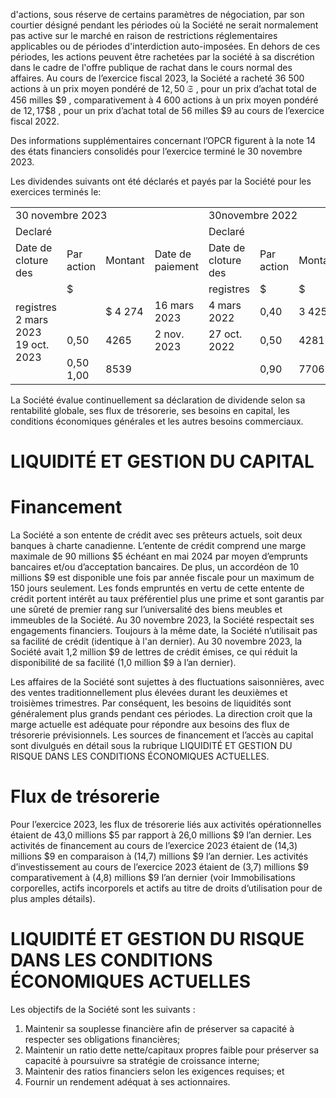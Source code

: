 d'actions, sous réserve de certains paramètres de négociation, par son courtier désigné pendant les périodes où la Société ne serait normalement pas active sur le marché en raison de restrictions réglementaires applicables ou de périodes d'interdiction auto-imposées. En dehors de ces périodes, les actions peuvent être rachetées par la société à sa discrétion dans le cadre de l'offre publique de rachat dans le cours normal des affaires. Au cours de l’exercice fiscal 2023, la Société a racheté 36 500 actions à un prix moyen pondéré de ${ \mathfrak { 1 2 } } { , } 5 0 \ \mathfrak { S }$ , pour un prix d’achat total de 456 milles $\$ 9$ , comparativement à 4 600 actions à un prix moyen pondéré de $\displaystyle { 1 2 , 1 7 \$ 8 }$ , pour un prix d’achat total de 56 milles $\$ 9$ au cours de l’exercice fiscal 2022.  

Des informations supplémentaires concernant l’OPCR figurent à la note 14 des états financiers consolidés pour l’exercice terminé le 30 novembre 2023.  

Les dividendes suivants ont été déclarés et payés par la Société pour les exercices terminés le:   


<html><body><table><tr><td colspan="4">30 novembre 2023</td><td colspan="4">30novembre 2022</td></tr><tr><td colspan="4">Declaré</td><td colspan="4">Declaré</td></tr><tr><td>Date de cloture des</td><td>Par action</td><td>Montant</td><td>Date de paiement</td><td>Date de cloture des</td><td>Par action</td><td>Montant</td><td>Date de paiement</td></tr><tr><td rowspan="4">registres 2 mars 2023 19 oct. 2023</td><td>$</td><td></td><td></td><td>registres</td><td>$</td><td>$</td><td></td></tr><tr><td></td><td>$ 4 274</td><td>16 mars 2023</td><td>4 mars 2022</td><td>0,40</td><td>3 425</td><td>18 mars 2022</td></tr><tr><td>0,50</td><td>4265</td><td>2 nov. 2023</td><td>27 oct. 2022</td><td>0,50</td><td>4281</td><td>10 nov. 2022</td></tr><tr><td>0,50 1,00</td><td>8539</td><td></td><td></td><td>0,90</td><td>7706</td><td></td></tr></table></body></html>  

La Société évalue continuellement sa déclaration de dividende selon sa rentabilité globale, ses flux de trésorerie, ses besoins en capital, les conditions économiques générales et les autres besoins commerciaux.  

# LIQUIDITÉ ET GESTION DU CAPITAL  

# Financement  

La Société a son entente de crédit avec ses prêteurs actuels, soit deux banques à charte canadienne. L’entente de crédit comprend une marge maximale de 90 millions $\$ 5$ échéant en mai 2024 par moyen d’emprunts bancaires et/ou d’acceptation bancaires. De plus, un accordéon de 10 millions $\$ 9$ est disponible une fois par année fiscale pour un maximum de 150 jours seulement. Les fonds empruntés en vertu de cette entente de crédit portent intérêt au taux préférentiel plus une prime et sont garantis par une sûreté de premier rang sur l’universalité des biens meubles et immeubles de la Société. Au 30 novembre 2023, la Société respectait ses engagements financiers. Toujours à la même date, la Société n’utilisait pas sa facilité de crédit (identique à l'an dernier). Au 30 novembre 2023, la Société avait 1,2 million $\$ 9$ de lettres de crédit émises, ce qui réduit la disponibilité de sa facilité (1,0 million $\$ 9$ à l’an dernier).  

Les affaires de la Société sont sujettes à des fluctuations saisonnières, avec des ventes traditionnellement plus élevées durant les deuxièmes et troisièmes trimestres. Par conséquent, les besoins de liquidités sont généralement plus grands pendant ces périodes. La direction croit que la marge actuelle est adéquate pour répondre aux besoins des flux de trésorerie prévisionnels. Les sources de financement et l’accès au capital sont divulgués en détail sous la rubrique LIQUIDITÉ ET GESTION DU RISQUE DANS LES CONDITIONS ÉCONOMIQUES ACTUELLES.  

# Flux de trésorerie  

Pour l’exercice 2023, les flux de trésorerie liés aux activités opérationnelles étaient de 43,0 millions $\$ 5$ par rapport à 26,0 millions $\$ 9$ l’an dernier. Les activités de financement au cours de l’exercice 2023 étaient de (14,3) millions $\$ 9$ en comparaison à (14,7) millions $\$ 9$ l’an dernier. Les activités d’investissement au cours de l’exercice 2023 étaient de (3,7) millions $\$ 9$ comparativement à (4,8) millions $\$ 9$ l’an dernier (voir Immobilisations corporelles, actifs incorporels et actifs au titre de droits d’utilisation pour de plus amples détails).  

# LIQUIDITÉ ET GESTION DU RISQUE DANS LES CONDITIONS ÉCONOMIQUES ACTUELLES  

Les objectifs de la Société sont les suivants :  

1. Maintenir sa souplesse financière afin de préserver sa capacité à respecter ses obligations financières;   
2. Maintenir un ratio dette nette/capitaux propres faible pour préserver sa capacité à poursuivre sa stratégie de croissance interne;   
3. Maintenir des ratios financiers selon les exigences requises; et   
4. Fournir un rendement adéquat à ses actionnaires.  